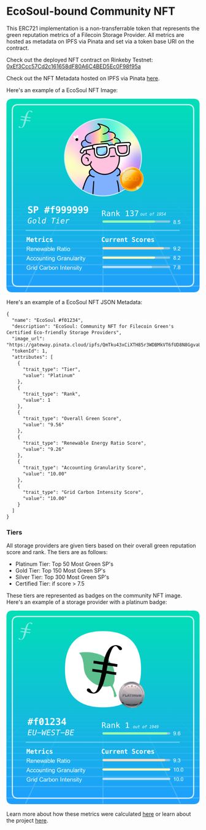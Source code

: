 # EcoSoul-bound Community NFT

This ERC721 implementation is a non-transferrable token that represents the green reputation metrics of a Filecoin Storage Provider. All metrics are hosted as metadata on IPFS via Pinata and set via a token base URI on the contract.

Check out the deployed NFT contract on Rinkeby Testnet: [0xEf3Ccc57Cd2c161658dF80A6C4BED5Ec0F98f95a](https://rinkeby.etherscan.io/address/0xEf3Ccc57Cd2c161658dF80A6C4BED5Ec0F98f95a)

Check out the NFT Metadata hosted on IPFS via Pinata [here](https://gateway.pinata.cloud/ipfs/QmZRXXnRf3YK46yuzJTmQNrJG1nM8h1VQgBn7FP6hMmHge).

Here's an example of a EcoSoul NFT Image:

![example EcoSoul-bound Community NFT](data/example.png)

Here's an example of a EcoSoul NFT JSON Metadata:

```
{
  "name": "EcoSoul #f01234",
  "description": "EcoSoul: Community NFT for Filecoin Green's Certified Eco-friendly Storage Providers",
  "image_url": "https://gateway.pinata.cloud/ipfs/QmTku43xCiXTH85r3WDBMkVT6fUD8N8GgvaU8zHSLAbJtf/f01234.png",
  "tokenId": 1,
  "attributes": [
    {
      "trait_type": "Tier",
      "value": "Platinum"
    },
    {
      "trait_type": "Rank",
      "value": 1
    },
    {
      "trait_type": "Overall Green Score",
      "value": "9.56"
    },
    {
      "trait_type": "Renewable Energy Ratio Score",
      "value": "9.26"
    },
    {
      "trait_type": "Accounting Granularity Score",
      "value": "10.00"
    },
    {
      "trait_type": "Grid Carbon Intensity Score",
      "value": "10.00"
    }
  ]
}

```

### Tiers

All storage providers are given tiers based on their overall green reputation score and rank. The tiers are as follows:

- Platinum Tier: Top 50 Most Green SP's
- Gold Tier: Top 150 Most Green SP's
- Silver Tier: Top 300 Most Green SP's
- Certified Tier: if score > 7.5

These tiers are represented as badges on the community NFT image. Here's an example of a storage provider with a platinum badge:

![example EcoSoul-bound Community NFT](data/f01234.png)

Learn more about how these metrics were calculated [here](/score/) or learn about the project [here](/CONTEXT.md).
